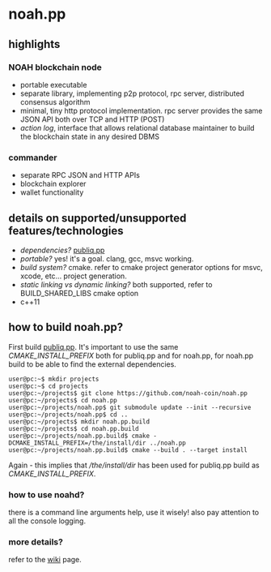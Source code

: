 # noah.pp

## highlights
### NOAH blockchain node
+ portable executable
+ separate library, implementing p2p protocol, rpc server, distributed consensus algorithm
+ minimal, tiny http protocol implementation. rpc server provides the same JSON API both over TCP and HTTP (POST)
+ *action log*, interface that allows relational database maintainer to build the blockchain state in any desired DBMS
### commander
+ separate RPC JSON and HTTP APIs
+ blockchain explorer
+ wallet functionality

## details on supported/unsupported features/technologies
+ *dependencies?* [publiq.pp](https://github.com/publiqnet/publiq.pp "publiq.pp")
+ *portable?* yes! it's a goal. clang, gcc, msvc working.
+ *build system?* cmake. refer to cmake project generator options for msvc, xcode, etc... project generation.
+ *static linking vs dynamic linking?* both supported, refer to BUILD_SHARED_LIBS cmake option
+ c++11

## how to build noah.pp?
First build [publiq.pp](https://github.com/publiqnet/publiq.pp "publiq.pp").
It's important to use the same *CMAKE_INSTALL_PREFIX* both for publiq.pp and for noah.pp, 
for noah.pp build to be able to find the external dependencies.


```console
user@pc:~$ mkdir projects
user@pc:~$ cd projects
user@pc:~/projects$ git clone https://github.com/noah-coin/noah.pp
user@pc:~/projects$ cd noah.pp
user@pc:~/projects/noah.pp$ git submodule update --init --recursive
user@pc:~/projects/noah.pp$ cd ..
user@pc:~/projects$ mkdir noah.pp.build
user@pc:~/projects$ cd noah.pp.build
user@pc:~/projects/noah.pp.build$ cmake -DCMAKE_INSTALL_PREFIX=/the/install/dir ../noah.pp
user@pc:~/projects/noah.pp.build$ cmake --build . --target install
```

Again - this implies that */the/install/dir* has been used for publiq.pp build as *CMAKE_INSTALL_PREFIX*.

### how to use noahd?
there is a command line arguments help, use it wisely!
also pay attention to all the console logging.

### more details?
refer to the [wiki](https://github.com/noah-coin/noah.pp/wiki "wiki") page.

